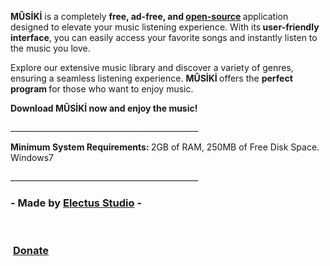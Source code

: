 <p class="text-justify"><strong>MÛSİKİ</strong> is a completely <strong>free, ad-free, and <a href="https://github.com/Electus2000/MUSIKI" target="_blank">open-source</a>&nbsp;</strong>application designed to elevate your music listening experience. With its<strong> user-friendly interface</strong>, you can easily access your favorite songs and instantly listen to the music you love.
</p>
<p class="text-justify">Explore our extensive music library and discover a variety of genres, ensuring a seamless listening experience. <strong>MÛSİKİ </strong>offers the <strong>perfect program&nbsp;</strong>for those who want to enjoy music.
</p>
<p><strong>Download MÛSİKİ now and enjoy the music!</strong></p>
<p class="text-center">_______________________________________________
</p>
<p class="text-justify"><strong>Minimum System Requirements:&nbsp;</strong>2GB of RAM, 250MB of Free Disk Space. Windows7
</p>
<p class="text-center">_______________________________________________</p>
<h3 class="text-center">- Made by&nbsp;<a href="https://electus-studio.itch.io/" target="_blank">Electus Studio</a>&nbsp;-</h3>
</a>&nbsp;</h3><p></p><h3>&nbsp;<a href="https://electus-studio.itch.io/" target="_blank">Donate</a>&nbsp;</h3>
